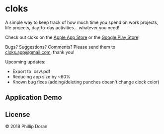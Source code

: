 # cloks
A simple way to keep track of how much time you spend on work projects, life projects, day-to-day activities... whatever you need! 

Check out cloks on the [Apple App Store](https://itunes.apple.com/us/app/cloks/id1436525416?ls=1&mt=8) or the [Google Play Store](https://play.google.com/store/apps/details?id=io.llamainstance.cloks)!

Bugs? Suggestions? Comments? Please send them to cloks.app@gmail.com, thank you!

Upcoming updates:
- Export to .csv/.pdf
- Reducing app size by ~60%
- Known bug fixes (adding/deleting punches doesn't change clock color)

## Application Demo



## License
© 2018 Phillip Doran
